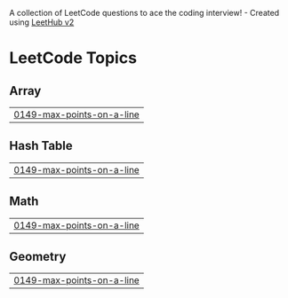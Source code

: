 A collection of LeetCode questions to ace the coding interview! - Created using [LeetHub v2](https://github.com/arunbhardwaj/LeetHub-2.0)
<!---LeetCode Topics Start-->
# LeetCode Topics
## Array
|  |
| ------- |
| [0149-max-points-on-a-line](https://github.com/omr50/Leetcode_hard/tree/master/0149-max-points-on-a-line) |
## Hash Table
|  |
| ------- |
| [0149-max-points-on-a-line](https://github.com/omr50/Leetcode_hard/tree/master/0149-max-points-on-a-line) |
## Math
|  |
| ------- |
| [0149-max-points-on-a-line](https://github.com/omr50/Leetcode_hard/tree/master/0149-max-points-on-a-line) |
## Geometry
|  |
| ------- |
| [0149-max-points-on-a-line](https://github.com/omr50/Leetcode_hard/tree/master/0149-max-points-on-a-line) |
<!---LeetCode Topics End-->